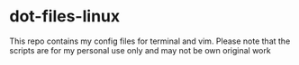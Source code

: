 # dot-files-linux
This repo contains my config files for terminal and vim.
Please note that the scripts are for my personal use only and may not be own original work
